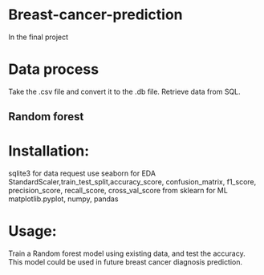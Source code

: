 # Breast-cancer-prediction
In the final project 
# Data process
Take the .csv file and convert it to the .db file.
Retrieve data from SQL.
## Random forest
# Installation:
sqlite3 for data request
use seaborn for EDA
StandardScaler,train_test_split,accuracy_score, confusion_matrix, f1_score, precision_score, recall_score, cross_val_score from sklearn for ML
matplotlib.pyplot, numpy, pandas
# Usage:
Train a Random forest model using existing data, and test the accuracy. 
This model could be used in future breast cancer diagnosis prediction.
